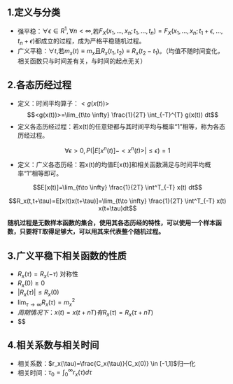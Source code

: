 ## 1.定义与分类
- 强平稳：$\forall\epsilon\in R^1,\forall n<\infty$,若$F_X(x_1,...,x_n;t_1,...,t_n)=F_X(x_1,...,x_n;t_1+\epsilon,...,t_n+\epsilon)$都成立的过程，成为严格平稳随机过程。
- 广义平稳：$\forall t$,若$m_x(t)\equiv m_x$且$R_x(t_1,t_2)\equiv R_x(t_2-t_1)$。（均值不随时间变化，相关函数只与时间差有关，与时间的起点无关）


## 2.各态历经过程
- 定义：时间平均算子：$<g(x(t))>$
$$<g(x(t))>=\lim_{t\to \infty} \frac{1}{2T} \int_{-T}^{T} g(x(t)) dt$$
- 定义各态历经过程：若x(t)的任意矩都与其时间平均与概率“1”相等，称为各态历经过程。

$$\forall \epsilon>0, P(|E[x^n(t)]-<x^n(t)>|\leq \epsilon)=1$$

- 定义：广义各态历经：若x(t)的均值E[x(t)]和相关函数满足与时间平均概率“1”相等即可。

$$E[x(t)]=\lim_{t\to \infty} \frac{1}{2T} \int^T_{-T} x(t) dt$$

$$R_x(t,t+\tau)=E[x(t)x(t+\tau)]=\lim_{t\to \infty} \frac{1}{2T} \int^T_{-T} x(t) x(t+\tau)dt$$


**随机过程是无数样本函数的集合，使用其各态历经的特性，可以使用一个样本函数，只要将T取得足够大，可以用其来代表整个随机过程。**

## 3.广义平稳下相关函数的性质
- $R_x(\tau)=R_x(-\tau)$ 对称性
- $R_x(0)\geq 0$
- $|R_x(\tau)|\leq R_x(0)$
- $\lim_{\tau\to \infty}R_x(\tau)=m_x^2$
- $周期情况下：x(t)=x(t+nT) 有 R_x(\tau)=R_x(\tau+nT)$
- $$


## 4.相关系数与相关时间
- 相关系数：$r_x(\tau)=\frac{C_x(\tau)}{C_x(0)} \in [-1,1]$归一化
- 相关时间：$\tau_0=\int_0^\infty r_x(\tau) d\tau$










